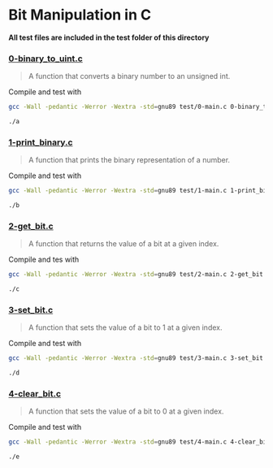 # Bit Manipulation in C

**All test files are included in the test folder of this directory**

### [0-binary_to_uint.c](./0-binary_to_uint.c)

> A function that converts a binary number to an unsigned int.

Compile and test with
```bash
gcc -Wall -pedantic -Werror -Wextra -std=gnu89 test/0-main.c 0-binary_to_uint.c -o a
```
```bash
./a
```

### [1-print_binary.c](./1-print_binary.c)

> A function that prints the binary representation of a number.

Compile and test with
```bash
gcc -Wall -pedantic -Werror -Wextra -std=gnu89 test/1-main.c 1-print_binary.c _putchar.c -o b
```
```bash
./b
```

### [2-get_bit.c](./2-get_bit.c)

> A function that returns the value of a bit at a given index.

Compile and tes with
```bash
gcc -Wall -pedantic -Werror -Wextra -std=gnu89 test/2-main.c 2-get_bit.c -o c
```
```bash
./c
```

### [3-set_bit.c](./3-set_bit.c)

> A function that sets the value of a bit to 1 at a given index.

Compile and test with
```bash
gcc -Wall -pedantic -Werror -Wextra -std=gnu89 test/3-main.c 3-set_bit.c -o d
```
```bash
./d
```

### [4-clear_bit.c](./4-clear_bit.c)

> A function that sets the value of a bit to 0 at a given index.

Compile and test with
```bash
gcc -Wall -pedantic -Werror -Wextra -std=gnu89 test/4-main.c 4-clear_bit.c -o e
```
```bash
./e
```